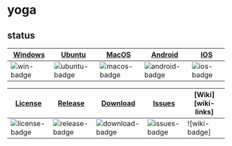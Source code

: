 # yoga

## status

| [Windows][win-link]| [Ubuntu][ubuntu-link]|[MacOS][macos-link]|[Android][android-link]|[IOS][ios-link]|
|---------------|---------------|-----------------|-----------------|----------------|
| ![win-badge]  | ![ubuntu-badge]      | ![macos-badge] |![android-badge]   |![ios-badge]   |

|[License][license-link]| [Release][release-link]|[Download][download-link]|[Issues][issues-link]|[Wiki][wiki-links]|
|-----------------|-----------------|-----------------|-----------------|-----------------|
|![license-badge] |![release-badge] | ![download-badge]|![issues-badge]|![wiki-badge]|

[win-link]: https://github.com/iminders/yoga/actions?query=workflow%3AWindows "WindowsAction"
[win-badge]: https://github.com/iminders/yoga/workflows/Windows/badge.svg  "Windows"

[ubuntu-link]: https://github.com/iminders/yoga/actions?query=workflow%3AUbuntu "UbuntuAction"
[ubuntu-badge]: https://github.com/iminders/yoga/workflows/Ubuntu/badge.svg "Ubuntu"

[macos-link]: https://github.com/iminders/yoga/actions?query=workflow%3AMacOS "MacOSAction"
[macos-badge]: https://github.com/iminders/yoga/actions/workflows/macos.yml/badge.svg "MacOS"

[android-link]: https://github.com/iminders/yoga/actions?query=workflow%3AAndroid "AndroidAction"
[android-badge]: https://github.com/iminders/yoga/workflows/Android/badge.svg "Android"

[ios-link]: https://github.com/iminders/yoga/actions?query=workflow%3AIOS "IOSAction"
[ios-badge]: https://github.com/iminders/yoga/workflows/IOS/badge.svg "IOS"

[release-link]: https://github.com/iminders/yoga/releases "Release status"
[release-badge]: https://img.shields.io/github/release/jaredtao/HelloActions-Qt.svg?style=flat-square "Release status"

[download-link]: https://github.com/iminders/yoga/releases/latest "Download status"
[download-badge]: https://img.shields.io/github/downloads/jaredtao/HelloActions-Qt/total.svg?style=flat-square "Download status"

[license-link]: https://github.com/iminders/yoga/blob/master/LICENSE "LICENSE"
[license-badge]: https://img.shields.io/badge/license-MIT-blue.svg "MIT"


[issues-link]: https://github.com/iminders/yoga/issues "Issues"
[issues-badge]: https://img.shields.io/badge/github-issues-red.svg?maxAge=60 "Issues"
